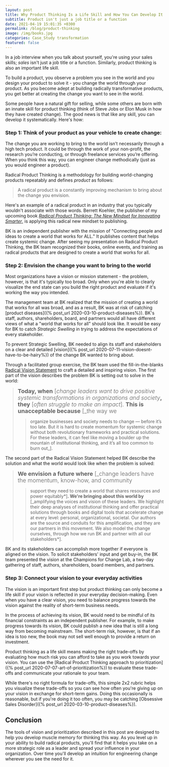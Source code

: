 ```yaml
---
layout: post
title: Why Product Thinking Is a Life Skill and How You Can Develop It
subtitle: Product isn't just a job title or a function
date: 2021-04-19 15:01:35 +0300
permalink: /blog/product-thinking
image: /img/books.jpg
categories: Case_Study transformation
featured: false
---
```


In a job interview when you talk about yourself, you're using your sales skills; _sales_ isn't just a job title or a function. Similarly, product thinking is also an important life skill.

To build a product, you observe a problem you see in the world and you design your product to solve it - you change the world through your product. As you become adept at building radically transformative products, you get better at creating the change you want to see in the world.

Some people have a natural gift for selling, while some others are born with an innate skill for product thinking (think of Steve Jobs or Elon Musk in how they have created change). The good news is that like any skill, you can develop it systematically. Here's how:

### Step 1: Think of your product as your vehicle to create change:

The change you are working to bring to the world isn’t necessarily through a high tech product. It could be through the work of your non-profit, the research you’re conducting, or through freelance services you’re offering. When you think this way, you can engineer change methodically (just as you would engineer a product).

Radical Product Thinking is a methodology for building world-changing products repeatably and defines _product_ as follows:

> A radical product is a constantly improving mechanism to bring about the change you envision.

Here's an example of a radical product in an industry that you typically wouldn't associate with those words. Berrett Koehler, the publisher of my upcoming book [_Radical Product Thinking: The New Mindset for Innovating Smarter_](https://www.amazon.com/Radical-Product-Thinking-Mindset-Innovating/dp/1523093315/ref=sr_1_2?crid=2RTJVD075FLXW&dchild=1&keywords=radical+product+thinking&qid=1618882051&sprefix=radical+product+%2Cdigital-text%2C164&sr=8-2), is applying this radical new mindset to publishing.

BK is an independent publisher with the mission of "Connecting people and ideas to create a world that works for ALL." It publishes content that helps create systemic change. After seeing my presentation on Radical Product Thinking, the BK team recognized their books, online events, and training as radical products that are designed to create a world that works for all.

### Step 2: Envision the change you want to bring to the world

Most organizations have a vision or mission statement - the problem, however, is that it's typically too broad.
Only when you're able to clearly visualize the end state can you build the right product and evaluate if it's working the way you intended.

The management team at BK realized that the mission of creating a world that works for all was broad, and as a result, BK was at risk of catching [product diseases]({% post_url 2020-03-10-product-diseases%}). BK's staff, authors, shareholders, board, and partners would all have different views of what a "world that works for all" should look like. It would be easy for BK to catch _Strategic Swelling_ in trying to address the expectations of every stakeholder.

To prevent Strategic Swelling, BK needed to align its staff and stakeholders on a clear and detailed [vision]({% post_url 2020-07-11-vision-doesnt-have-to-be-hairy%}) of the change BK wanted to bring about.

Through a facilitated group exercise, the BK team used the fill-in-the-blanks [Radical Vision Statement](https://www.radicalproduct.com/toolkit) to craft a detailed and inspiring vision. The first part of the vision describes the problem BK is setting out to solve in the world:

> <span style="font-size:18px; font-weight:350;">**Today, when** [_change leaders want to drive positive systemic transformations in organizations
> and society_**, they** [_often struggle to make an impact_]. **This is unacceptable because** [\_the way we
>
> > organize businesses and society needs to change — before it’s too late. But it is hard to create
> > momentum for systemic change without both revolutionary frameworks and practical solutions.
> > For these leaders, it can feel like moving a boulder up the mountain of institutional thinking, and
> > it’s all too common to burn out\_]. </span>

The second part of the Radical Vision Statement helped BK describe the solution and what the world would look like when the problem is solved:

> <span style="font-size:18px; font-weight:350;">**We envision a future where** [\_change leaders have the momentum, know-how, and community
>
> > support they need to create a world that shares resources and power equitably*]**. We're bringing
> > about this world by** [\_amplifying the voices and vision of these leaders. We highlight their deep
> > analyses of institutional thinking and offer practical solutions through books and digital tools that
> > accelerate change at every level: personal, organizational, societal. Our authors are the source
> > and conduits for this amplification, and they are our partners in this movement. We also model
> > the change ourselves, through how we run BK and partner with all our stakeholders*]. </span>

BK and its stakeholders can accomplish more together if everyone is aligned on the vision. To solicit stakeholders' input and get buy-in, the BK team presented the vision at the Champions for Change Lab, a two-day gathering of staff, authors, shareholders, board members, and partners.

### Step 3: Connect your vision to your everyday activities

The vision is an important first step but product thinking can only become a life skill if your vision is reflected in your everyday decision-making. Even when you have a clear vision, you need to balance progress towards the vision against the reality of short-term business needs.

In the process of achieving its vision, BK would need to be mindful of its financial constraints as an independent publisher. For example, to make progress towards its vision, BK could publish a new idea that is still a long way from becoming mainstream. The short-term risk, however, is that if an idea is too new, the book may not sell well enough to provide a return on investment.

Product thinking as a life skill means making the right trade-offs by evaluating how much risk you can afford to take as you work towards your vision. You can use the [Radical Product Thinking approach to prioritization]({% post_url 2020-07-07-art-of-prioritization%}) to evaluate these trade-offs and communicate your rationale to your team.

While there's no right formula for trade-offs, this simple 2x2 rubric helps you visualize these trade-offs so you can see how often you're giving up on your vision in exchange for short-term gains. Doing this occasionally is reasonable, but if you're doing it too often, you may be catching [Obsessive Sales Disorder]({% post_url 2020-03-10-product-diseases%}).

## Conclusion

The tools of vision and prioritization described in this post are designed to help you develop muscle memory for thinking this way. As you level up in your ability to build radical products, you'll find that it helps you take on a more strategic role as a leader and spread your influence in your organization. Over time you'll develop an intuition for engineering change wherever you see the need for it.
